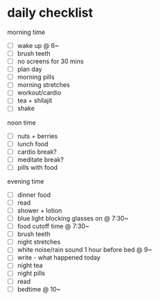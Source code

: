 # daily checklist

morning time

- [ ] wake up @ 6~
- [ ] brush teeth
- [ ] no screens for 30 mins
- [ ] plan day
- [ ] morning pills
- [ ] morning stretches
- [ ] workout/cardio
- [ ] tea + shilajit
- [ ] shake

noon time

- [ ] nuts + berries
- [ ] lunch food
- [ ] cardio break?
- [ ] meditate break?
- [ ] pills with food

evening time

- [ ] dinner food
- [ ] read
- [ ] shower + lotion
- [ ] blue light blocking glasses on @ 7:30~
- [ ] food cutoff time @ 7:30~
- [ ] brush teeth
- [ ] night stretches
- [ ] white noise/rain sound 1 hour before bed @ 9~
- [ ] write - what happened today
- [ ] night tea
- [ ] night pills
- [ ] read
- [ ] bedtime @ 10~
